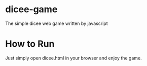 # dicee-game
The simple dicee web game written by javascript

# How to Run
Just simply open dicee.html in your browser and enjoy the game.